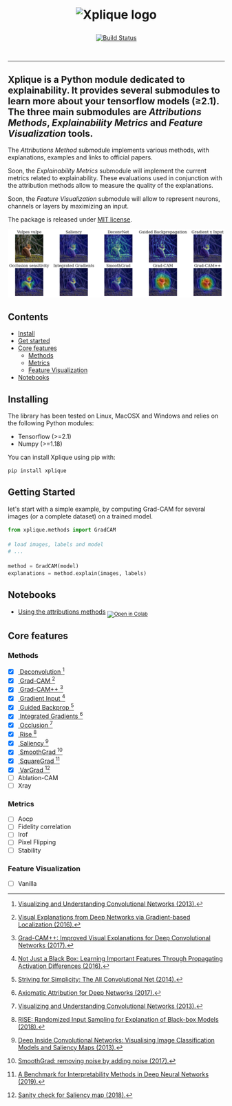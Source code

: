 <h1>
    <p align="center">
      <img alt="Xplique logo" src="./assets/typo.png" width="200px">
    </p>
</h1>

<p align="center">
    <a href="https://travis-ci.com/napolar/xplique">
        <img alt="Build Status" src="https://travis-ci.com/napolar/xplique.svg?token=R9xr216LTFpJW3LYYCaM&branch=master">
    </a>
</p>
<br>

---
**Xplique** is a Python module dedicated to explainability. It provides several submodules to learn
more about your tensorflow models (≥2.1). The three main submodules are _Attributions Methods_,
_Explainability Metrics_ and _Feature Visualization_ tools.
---

The _Attributions Method_ submodule implements various methods, with explanations, examples and 
links to official papers.

Soon, the _Explainability Metrics_ submodule will implement the current metrics related to 
explainability. These evaluations used in conjunction with the attribution methods allow to measure
the quality of the explanations.

Soon, the _Feature Visualization_ submodule will allow to represent neurons, channels or layers
by maximizing an input. 

The package is released under [MIT license](https://choosealicense.com/licenses/mit).

![Example of Attributions Methods results](./assets/samples.png)

## Contents

- [Install](#installing) <br>
- [Get started](#get-started) <br>
- [Core features](#core-features) <br>
    - [Methods](#methods) <br>
    - [Metrics](#metrics) <br>
    - [Feature Visualization](#feature-visualization) <br>
- [Notebooks](#notebooks) <br>

## Installing

The library has been tested on Linux, MacOSX and Windows and relies on the following Python modules:

* Tensorflow (>=2.1)
* Numpy (>=1.18)

You can install Xplique using pip with:

```bash
pip install xplique
```

## Getting Started

let's start with a simple example, by computing Grad-CAM for several images (or a complete dataset)
on a trained model.

```python
from xplique.methods import GradCAM

# load images, labels and model
# ...

method = GradCAM(model)
explanations = method.explain(images, labels)
```

## Notebooks

- [Using the attributions methods](https://gist.github.com/napolar/c02cef48ae7fc20e76d633f3f1588c63)
<sub> [![Open in Colab](https://colab.research.google.com/assets/colab-badge.svg)](https://colab.research.google.com/gist/napolar/c02cef48ae7fc20e76d633f3f1588c63/sample-generation.ipynb) </sub>

## Core features

### Methods

* [x] [ Deconvolution ](./api/deconvnet.md)[^1]
* [x] [ Grad-CAM ](./api/grad_cam.md)[^2]
* [x] [ Grad-CAM++ ](./api/grad_cam_pp.md)[^3]
* [x] [ Gradient Input ](./api/gradient_input.md)[^4]
* [x] [ Guided Backprop ](./api/guided_backpropagation.md)[^5]
* [x] [ Integrated Gradients ](./api/integrated_gradients.md)[^6]
* [x] [ Occlusion ](./api/occlusion.md)[^1]
* [x] [ Rise ](./api/rise.md)[^7]
* [x] [ Saliency ](./api/saliency.md)[^8]
* [x] [ SmoothGrad ](./api/smoothgrad.md)[^9]
* [x] [ SquareGrad ](./api/square_grad.md)[^10]
* [x] [ VarGrad ](./api/vargrad.md)[^11]
* [ ] Ablation-CAM  
* [ ] Xray

### Metrics

* [ ] Aocp  
* [ ] Fidelity correlation
* [ ] Irof     
* [ ] Pixel Flipping
* [ ] Stability

### Feature Visualization

* [ ] Vanilla

[^1]: [Visualizing and Understanding Convolutional Networks (2013).](https://arxiv.org/abs/1311.2901)
[^2]: [Visual Explanations from Deep Networks via Gradient-based Localization (2016).](https://arxiv.org/abs/1610.02391)
[^3]: [Grad-CAM++: Improved Visual Explanations for Deep Convolutional Networks (2017).](https://arxiv.org/abs/1710.11063)
[^4]: [Not Just a Black Box: Learning Important Features Through Propagating Activation Differences (2016).](https://arxiv.org/abs/1605.01713)
[^5]: [Striving for Simplicity: The All Convolutional Net (2014).](https://arxiv.org/abs/1412.6806)
[^6]: [Axiomatic Attribution for Deep Networks (2017).](https://arxiv.org/abs/1703.01365)
[^7]: [RISE: Randomized Input Sampling for Explanation of Black-box Models (2018).](https://arxiv.org/abs/1806.07421)
[^8]: [Deep Inside Convolutional Networks: Visualising Image Classification Models and Saliency Maps (2013).](https://arxiv.org/abs/1312.6034)
[^9]: [SmoothGrad: removing noise by adding noise (2017).](https://arxiv.org/abs/1706.03825)
[^10]: [A Benchmark for Interpretability Methods in Deep Neural Networks (2019).](https://arxiv.org/abs/1806.10758)
[^11]: [Sanity check for Saliency map (2018).](https://arxiv.org/abs/1810.03292)
